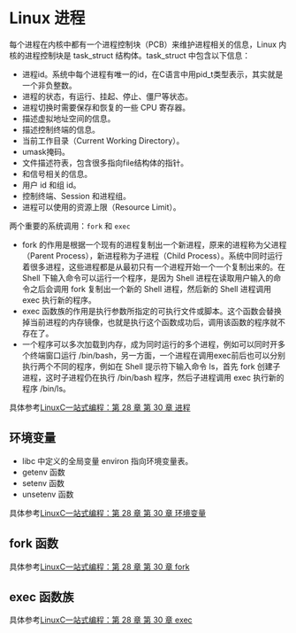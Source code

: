 # Linux 进程

每个进程在内核中都有一个进程控制块（PCB）来维护进程相关的信息，Linux 内核的进程控制块是 task_struct 结构体。task_struct 中包含以下信息：

- 进程id。系统中每个进程有唯一的id，在C语言中用pid_t类型表示，其实就是一个非负整数。
- 进程的状态，有运行、挂起、停止、僵尸等状态。
- 进程切换时需要保存和恢复的一些 CPU 寄存器。
- 描述虚拟地址空间的信息。
- 描述控制终端的信息。
- 当前工作目录（Current Working Directory）。
- umask掩码。
- 文件描述符表，包含很多指向file结构体的指针。
- 和信号相关的信息。
- 用户 id 和组 id。
- 控制终端、Session 和进程组。
- 进程可以使用的资源上限（Resource Limit）。

两个重要的系统调用：`fork` 和 `exec`

- fork 的作用是根据一个现有的进程复制出一个新进程，原来的进程称为父进程（Parent Process），新进程称为子进程（Child Process）。系统中同时运行着很多进程，这些进程都是从最初只有一个进程开始一个一个复制出来的。在 Shell 下输入命令可以运行一个程序，是因为 Shell 进程在读取用户输入的命令之后会调用 fork 复制出一个新的 Shell 进程，然后新的 Shell 进程调用 exec 执行新的程序。
- exec 函数族的作用是执行参数所指定的可执行文件或脚本。这个函数会替换掉当前进程的内存镜像，也就是执行这个函数成功后，调用该函数的程序就不存在了。
- 一个程序可以多次加载到内存，成为同时运行的多个进程，例如可以同时开多个终端窗口运行 /bin/bash，另一方面，一个进程在调用exec前后也可以分别执行两个不同的程序，例如在 Shell 提示符下输入命令 ls，首先 fork 创建子进程，这时子进程仍在执行 /bin/bash 程序，然后子进程调用 exec 执行新的程序 /bin/ls。

具体参考[LinuxC一站式编程：第 28 章 第 30 章 进程](https://akaedu.github.io/book/ch30s01.html)

## 环境变量

- libc 中定义的全局变量 environ 指向环境变量表。
- getenv 函数
- setenv 函数
- unsetenv 函数

具体参考[LinuxC一站式编程：第 28 章 第 30 章 环境变量](https://akaedu.github.io/book/ch30s02.html)

## fork 函数

具体参考[LinuxC一站式编程：第 28 章 第 30 章 fork](https://akaedu.github.io/book/ch30s03.html#id2866212)

## exec 函数族

具体参考[LinuxC一站式编程：第 28 章 第 30 章 exec](https://akaedu.github.io/book/ch30s03.html#id2866732)